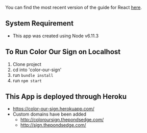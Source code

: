 You can find the most recent version of the guide for React [here](https://github.com/facebookincubator/create-react-app/blob/master/packages/react-scripts/template/README.md).

## System Requirement
- This app was created using Node v6.11.3

## To Run Color Our Sign on Localhost

1. Clone project
2. cd into 'color-our-sign'
3. run `bundle install`
4. run `npm start`

## This App is deployed through Heroku

- https://color-our-sign.herokuapp.com/
- Custom domains have been added
  - http://coloroursign.thepondsedge.com/
  - http://sign.thepondsedge.com/
